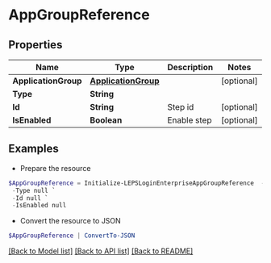 # AppGroupReference
## Properties

Name | Type | Description | Notes
------------ | ------------- | ------------- | -------------
**ApplicationGroup** | [**ApplicationGroup**](ApplicationGroup.md) |  | [optional] 
**Type** | **String** |  | 
**Id** | **String** | Step id | [optional] 
**IsEnabled** | **Boolean** | Enable step | [optional] 

## Examples

- Prepare the resource
```powershell
$AppGroupReference = Initialize-LEPSLoginEnterpriseAppGroupReference  -ApplicationGroup null `
 -Type null `
 -Id null `
 -IsEnabled null
```

- Convert the resource to JSON
```powershell
$AppGroupReference | ConvertTo-JSON
```

[[Back to Model list]](../README.md#documentation-for-models) [[Back to API list]](../README.md#documentation-for-api-endpoints) [[Back to README]](../README.md)


